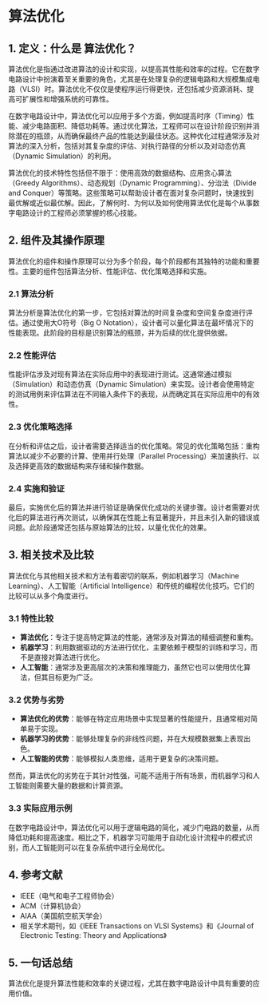 # 算法优化

## 1. 定义：什么是 **算法优化**？
算法优化是指通过改进算法的设计和实现，以提高其性能和效率的过程。它在数字电路设计中扮演着至关重要的角色，尤其是在处理复杂的逻辑电路和大规模集成电路（VLSI）时。算法优化不仅仅是使程序运行得更快，还包括减少资源消耗、提高可扩展性和增强系统的可靠性。

在数字电路设计中，算法优化可以应用于多个方面，例如提高时序（Timing）性能、减少电路面积、降低功耗等。通过优化算法，工程师可以在设计阶段识别并消除潜在的瓶颈，从而确保最终产品的性能达到最佳状态。这种优化过程通常涉及对算法的深入分析，包括对其复杂度的评估、对执行路径的分析以及对动态仿真（Dynamic Simulation）的利用。

算法优化的技术特性包括但不限于：使用高效的数据结构、应用贪心算法（Greedy Algorithms）、动态规划（Dynamic Programming）、分治法（Divide and Conquer）等策略。这些策略可以帮助设计者在面对复杂问题时，快速找到最优解或近似最优解。因此，了解何时、为何以及如何使用算法优化是每个从事数字电路设计的工程师必须掌握的核心技能。

## 2. 组件及其操作原理
算法优化的组件和操作原理可以分为多个阶段，每个阶段都有其独特的功能和重要性。主要的组件包括算法分析、性能评估、优化策略选择和实施。

### 2.1 算法分析
算法分析是算法优化的第一步，它包括对算法的时间复杂度和空间复杂度进行评估。通过使用大O符号（Big O Notation），设计者可以量化算法在最坏情况下的性能表现。此阶段的目标是识别算法的瓶颈，并为后续的优化提供依据。

### 2.2 性能评估
性能评估涉及对现有算法在实际应用中的表现进行测试。这通常通过模拟（Simulation）和动态仿真（Dynamic Simulation）来实现。设计者会使用特定的测试用例来评估算法在不同输入条件下的表现，从而确定其在实际应用中的有效性。

### 2.3 优化策略选择
在分析和评估之后，设计者需要选择适当的优化策略。常见的优化策略包括：重构算法以减少不必要的计算、使用并行处理（Parallel Processing）来加速执行、以及选择更高效的数据结构来存储和操作数据。

### 2.4 实施和验证
最后，实施优化后的算法并进行验证是确保优化成功的关键步骤。设计者需要对优化后的算法进行再次测试，以确保其在性能上有显著提升，并且未引入新的错误或问题。此阶段通常还包括与原始算法的比较，以量化优化的效果。

## 3. 相关技术及比较
算法优化与其他相关技术和方法有着密切的联系，例如机器学习（Machine Learning）、人工智能（Artificial Intelligence）和传统的编程优化技巧。它们的比较可以从多个角度进行。

### 3.1 特性比较
- **算法优化**：专注于提高特定算法的性能，通常涉及对算法的精细调整和重构。
- **机器学习**：利用数据驱动的方法进行优化，主要依赖于模型的训练和学习，而不是直接对算法进行优化。
- **人工智能**：通常涉及更高层次的决策和推理能力，虽然它也可以使用优化算法，但其目标更为广泛。

### 3.2 优势与劣势
- **算法优化的优势**：能够在特定应用场景中实现显著的性能提升，且通常相对简单易于实现。
- **机器学习的优势**：能够处理复杂的非线性问题，并在大规模数据集上表现出色。
- **人工智能的优势**：能够模拟人类思维，适用于更复杂的决策问题。

然而，算法优化的劣势在于其针对性强，可能不适用于所有场景，而机器学习和人工智能则需要大量的数据和计算资源。

### 3.3 实际应用示例
在数字电路设计中，算法优化可以用于逻辑电路的简化，减少门电路的数量，从而降低功耗和提高速度。相比之下，机器学习可能用于自动化设计流程中的模式识别，而人工智能则可以在复杂系统中进行全局优化。

## 4. 参考文献
- IEEE（电气和电子工程师协会）
- ACM（计算机协会）
- AIAA（美国航空航天学会）
- 相关学术期刊，如《IEEE Transactions on VLSI Systems》和《Journal of Electronic Testing: Theory and Applications》

## 5. 一句话总结
算法优化是提升算法性能和效率的关键过程，尤其在数字电路设计中具有重要的应用价值。